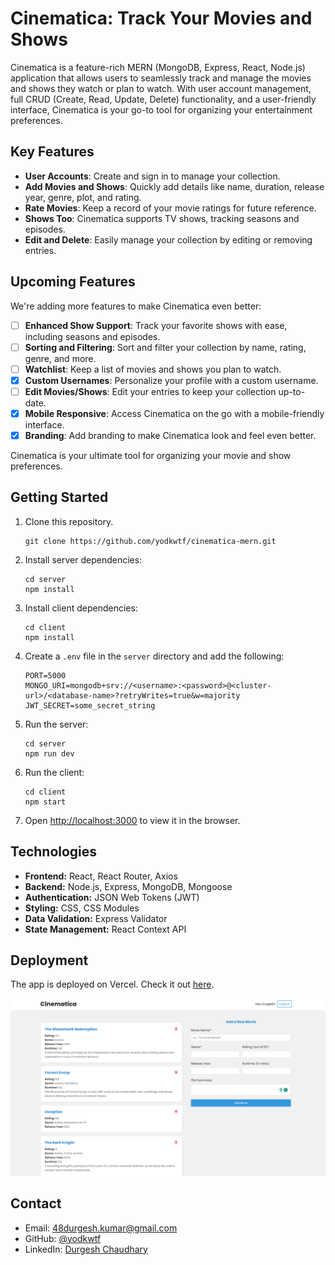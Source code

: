 # Cinematica: Track Your Movies and Shows

Cinematica is a feature-rich MERN (MongoDB, Express, React, Node.js) application that allows users to seamlessly track and manage the movies and shows they watch or plan to watch. With user account management, full CRUD (Create, Read, Update, Delete) functionality, and a user-friendly interface, Cinematica is your go-to tool for organizing your entertainment preferences.

## Key Features

- **User Accounts**: Create and sign in to manage your collection.
- **Add Movies and Shows**: Quickly add details like name, duration, release year, genre, plot, and rating.
- **Rate Movies**: Keep a record of your movie ratings for future reference.
- **Shows Too**: Cinematica supports TV shows, tracking seasons and episodes.
- **Edit and Delete**: Easily manage your collection by editing or removing entries.

## Upcoming Features

We're adding more features to make Cinematica even better:

- [ ] **Enhanced Show Support**: Track your favorite shows with ease, including seasons and episodes.
- [ ] **Sorting and Filtering**: Sort and filter your collection by name, rating, genre, and more.
- [ ] **Watchlist**: Keep a list of movies and shows you plan to watch.
- [x] **Custom Usernames**: Personalize your profile with a custom username.
- [ ] **Edit Movies/Shows**: Edit your entries to keep your collection up-to-date.
- [x] **Mobile Responsive**: Access Cinematica on the go with a mobile-friendly interface.
- [x] **Branding**: Add branding to make Cinematica look and feel even better.

Cinematica is your ultimate tool for organizing your movie and show preferences.

## Getting Started

1. Clone this repository.

   ```shell
   git clone https://github.com/yodkwtf/cinematica-mern.git
   ```

2. Install server dependencies:

   ```shell
   cd server
   npm install
   ```

3. Install client dependencies:

   ```shell
   cd client
   npm install
   ```

4. Create a `.env` file in the `server` directory and add the following:

   ```.env
   PORT=5000
   MONGO_URI=mongodb+srv://<username>:<password>@<cluster-url>/<database-name>?retryWrites=true&w=majority
   JWT_SECRET=some_secret_string
   ```

5. Run the server:

   ```shell
   cd server
   npm run dev
   ```

6. Run the client:

   ```shell
   cd client
   npm start
   ```

7. Open [http://localhost:3000](http://localhost:3000) to view it in the browser.

## Technologies

- **Frontend:** React, React Router, Axios
- **Backend:** Node.js, Express, MongoDB, Mongoose
- **Authentication:** JSON Web Tokens (JWT)
- **Styling:** CSS, CSS Modules
- **Data Validation:** Express Validator
- **State Management:** React Context API

## Deployment

The app is deployed on Vercel. Check it out [here](https://cinematica-dk.vercel.app/).

![Cinematica](./client/public/cinematica.png)

## Contact

- Email: 48durgesh.kumar@gmail.com
- GitHub: [@yodkwtf](https://github.com/yokdwtf)
- LinkedIn: [Durgesh Chaudhary](https://www.linkedin.com/in/durgesh-chaudhary/)

